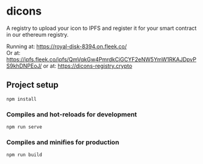 # dicons

A registry to upload your icon to IPFS and register it for your smart contract in our ethereum registry.


Running at: https://royal-disk-8394.on.fleek.co/  
Or at: https://ipfs.fleek.co/ipfs/QmVqkGw4PmrdkCiGCYF2eNW5YmW1RKAJDpvPS9khDNPEoJ/
or at: https://dicons-registry.crypto  

## Project setup
```
npm install
```

### Compiles and hot-reloads for development
```
npm run serve
```

### Compiles and minifies for production
```
npm run build
```

